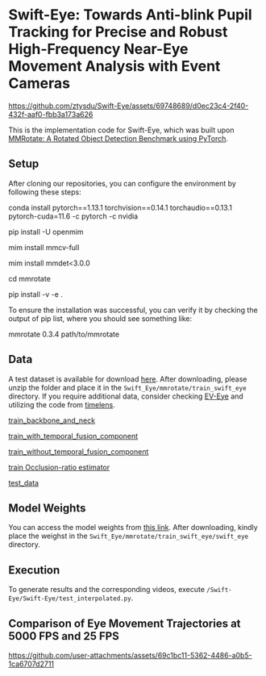 # Swift-Eye: Towards Anti-blink Pupil Tracking for Precise and Robust High-Frequency Near-Eye Movement Analysis with Event Cameras


https://github.com/ztysdu/Swift-Eye/assets/69748689/d0ec23c4-2f40-432f-aaf0-fbb3a173a626

This is the implementation code for Swift-Eye, which was built upon [MMRotate: A Rotated Object Detection Benchmark using PyTorch](https://arxiv.org/pdf/2204.13317.pdf).

## Setup
After cloning our repositories, you can configure the environment by following these steps:

conda install pytorch==1.13.1 torchvision==0.14.1 torchaudio==0.13.1 pytorch-cuda=11.6 -c pytorch -c nvidia

pip install -U openmim

mim install mmcv-full

mim install mmdet<3.0.0

cd mmrotate

pip install -v -e .

To ensure the installation was successful, you can verify it by checking the output of pip list, where you should see something like:

mmrotate                0.3.4       path/to/mmrotate

## Data
A test dataset is available for download [here](https://drive.google.com/drive/folders/1YXePrgSWd677JOKhVu9X_PUzqwv4D_49?usp=sharing). After downloading, please unzip the folder and place it in the `Swift_Eye/mmrotate/train_swift_eye` directory. If you require additional data, consider checking [EV-Eye](https://github.com/Ningreka/EV-Eye) and utilizing the code from [timelens](https://github.com/ztysdu/timelens).

[train_backbone_and_neck](https://drive.google.com/file/d/1OhOmneJ2vYNLjnn7gsSq6J5O3eKbbFD5/view?usp=sharing)

[train_with_temporal_fusion_component](https://drive.google.com/file/d/1nZF7l63DacP2r01YouZIdrqGjo7SqFqU/view?usp=drive_link)

[train_without_temporal_fusion_component](https://drive.google.com/file/d/1hXqLYy1Pg3Hv_etouwnusk6ytw543JIB/view?usp=sharing)

[train Occlusion-ratio estimator](https://drive.google.com/file/d/11Sk83zsnMnizQh0fk8uP3ArfBtwWx5SI/view?usp=sharing)

[test_data](https://drive.google.com/file/d/1MuInyfeuse1zrHjGaKsow2Vvg8Hz8MNq/view?usp=sharing)



## Model Weights
You can access the model weights from [this link](https://drive.google.com/file/d/18T-Kr_bDskaaowGCmdRbB8Hovzn8TEKH/view?usp=sharing). After downloading, kindly place the weighst in the `Swift_Eye/mmrotate/train_swift_eye/swift_eye` directory.

## Execution
To generate results and the corresponding videos, execute `/Swift-Eye/Swift-Eye/test_interpolated.py`.

## Comparison of Eye Movement Trajectories at 5000 FPS and 25 FPS

https://github.com/user-attachments/assets/69c1bc11-5362-4486-a0b5-1ca6707d2711

